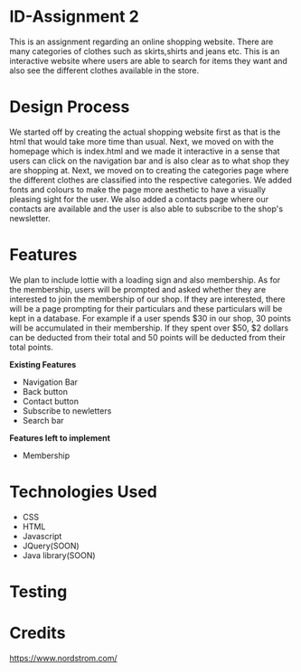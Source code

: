 # ID-Assignment 2
This is an assignment regarding an online shopping website. There are many categories of clothes such as skirts,shirts and jeans etc. This is an interactive website where users are able to search for items they want and also see the different clothes available in the store.

# Design Process
We started off by creating the actual shopping website first as that is the html that would take more time than usual. Next, we moved on with the homepage which is index.html and we made it interactive in a sense that users can click on the navigation bar and is also clear as to what shop they are shopping at. Next, we moved on to creating the categories page where the different clothes are classified into the respective categories. We added fonts and colours to make the page more aesthetic to have a visually pleasing sight for the user. We also added a contacts page where our contacts are available and the user is also able to subscribe to the shop's newsletter.

# Features
We plan to include lottie with a loading sign and also membership. As for the membership, users will be prompted and asked whether they are interested to join the membership of our shop. If they are interested, there will be a page prompting for their particulars and these particulars will be kept in a database. For example if a user spends $30 in our shop, 30 points will be accumulated in their membership. If they spent over $50, $2 dollars can be deducted from their total and 50 points will be deducted from their total points.

**Existing Features**
- Navigation Bar
- Back button
- Contact button
- Subscribe to newletters
- Search bar
 

 **Features left to implement**
 - Membership
 
 # Technologies Used
 - CSS
 - HTML
 - Javascript
 - JQuery(SOON)
 - Java library(SOON)
 
 # Testing
 
 # Credits
 https://www.nordstrom.com/
 
